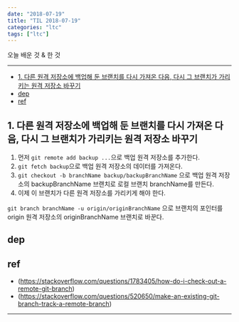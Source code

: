 ```yaml
---
date: "2018-07-19"
title: "TIL 2018-07-19"
categories: "ltc"
tags: ["ltc"]
---
```


오늘 배운 것 & 한 것

----------

- [1. 다른 원격 저장소에 백업해 둔 브랜치를 다시 가져온 다음, 다시 그 브랜치가 가리키는 원격 저장소 바꾸기](#1-다른-원격-저장소에-백업해-둔-브랜치를-다시-가져온-다음-다시-그-브랜치가-가리키는-원격-저장소-바꾸기)
- [dep](#dep)
- [ref](#ref)

## 1. 다른 원격 저장소에 백업해 둔 브랜치를 다시 가져온 다음, 다시 그 브랜치가 가리키는 원격 저장소 바꾸기

1. 먼저 `git remote add backup ...`으로 백업 원격 저장소를 추가한다.
1. `git fetch backup`으로 백업 원격 저장소의 데이터를 가져온다.
1. `git checkout -b branchName backup/backupBranchName` 으로 백업 원격 저장소의 backupBranchName 브랜치로 로컬 브랜치 branchName를 만든다.
1. 이제 이 브랜치가 다른 원격 저장소를 가리키게 해야 한다.

`git branch branchName -u origin/originBranchName` 으로 브랜치의 포인터를 origin 원격 저장소의 originBranchName 브랜치로 바꾼다.

## dep

## ref

- (<https://stackoverflow.com/questions/1783405/how-do-i-check-out-a-remote-git-branch>)
- (<https://stackoverflow.com/questions/520650/make-an-existing-git-branch-track-a-remote-branch>)

----------
